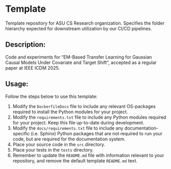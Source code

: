 # Template
Template repository for ASU CS Research organization. Specifies the folder hierarchy expected for downstream utilization
by our CI/CD pipelines. 

## Description:
Code and experiments for “EM-Based Transfer Learning for Gaussian Causal Models Under Covariate and Target Shift”, accepted as a regular paper at IEEE ICDM 2025. 

## Usage:
Follow the steps below to use this template:
1. Modify the `DockerfileDocs` file to include any relevant OS-packages required to install the Python modules for your 
project.
2. Modify the `requirements.txt` file to include any Python modules required for your project. Keep this file up-to-date
during development.
3. Modify the `docs/requirements.txt` file to include any documentation-specific (i.e. Sphinx) Python packages that are 
not required to run your code, but are required for the documentation system.
4. Place your source code in the `src` directory.
5. Place your tests in the `tests` directory.
6. Remember to update the `README.md` file with information relevant to your repository, and remove the default template
`README.md` text.
